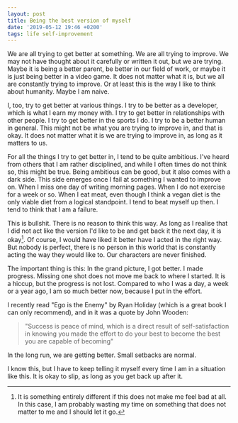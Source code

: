 ```yaml
---
layout: post
title: Being the best version of myself
date: '2019-05-12 19:46 +0200'
tags: life self-improvement
---
```


We are all trying to get better at something. We are all trying to improve. We may not have thought about it carefully or written it out, but we are trying. Maybe it is being a better parent, be better in our field of work, or maybe it is just being better in a video game. It does not matter what it is, but we all are constantly trying to improve. Or at least this is the way I like to think about humanity. Maybe I am naive.

I, too, try to get better at various things. I try to be better as a developer, which is what I earn my money with. I try to get better in relationships with other people. I try to get better in the sports I do. I try to be a better human in general. This might not be what you are trying to improve in, and that is okay. It does not matter what it is we are trying to improve in, as long as it matters to us.

For all the things I try to get better in, I tend to be quite ambitious. I've heard from others that I am rather disciplined, and while I often times do not think so, this might be true. Being ambitious can be good, but it also comes with a dark side. This side emerges once I fail at something I wanted to improve on. When I miss one day of writing morning pages. When I do not exercise for a week or so. When I eat meat, even though I think a vegan diet is the only viable diet from a logical standpoint. I tend to beat myself up then. I tend to think that I am a failure.

This is bullshit. There is no reason to think this way. As long as I realise that I did not act like the version I'd like to be and get back it the next day, it is okay[^1]. Of course, I would have liked it better have I acted in the right way. But nobody is perfect, there is no person in this world that is constantly acting the way they would like to. Our characters are never finished.

The important thing is this: In the grand picture, I got better. I made progress. Missing one shot does not move me back to where I started. It is a hiccup, but the progress is not lost. Compared to who I was a day, a week or a year ago, I am so much better now, because I put in the effort.

I recently read "Ego is the Enemy" by Ryan Holiday (which is a great book I can only recommend), and in it was a quote by John Wooden:

> "Success is peace of mind, which is a direct result of self-satisfaction in knowing you made the effort to do your best to become the best you are capable of becoming"

In the long run, we are getting better. Small setbacks are normal.

I know this, but I have to keep telling it myself every time I am in a situation like this. It is okay to slip, as long as you get back up after it.

[^1]: It is something entirely different if this does not make me feel bad at all. In this case, I am probably wasting my time on something that does not matter to me and I should let it go.
